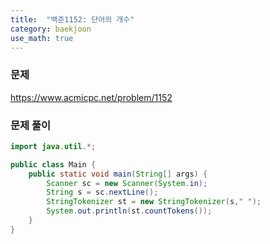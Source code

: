 ```yaml
---
title:  "백준1152: 단어의 개수"
category: baekjoon
use_math: true
---
```




### 문제

https://www.acmicpc.net/problem/1152



### 문제 풀이

```java
import java.util.*;

public class Main {
    public static void main(String[] args) {
        Scanner sc = new Scanner(System.in);
        String s = sc.nextLine();
        StringTokenizer st = new StringTokenizer(s," ");
        System.out.println(st.countTokens());
    }
}
```

